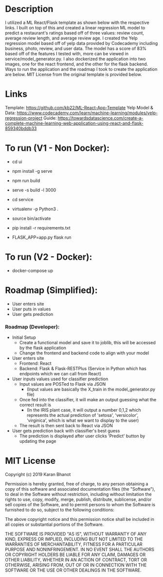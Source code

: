 # Description
I utilized a ML React/Flask template as shown below with the respective links. I built on top of this and created a linear regression ML model to predict a restaurant's ratings based off of three values: review count, average review length, and average review age. I created the Yelp regression model based off of yelp data provided by Codecademy including business, photo, review, and user data. The model has a score of 83% based off of the features I tested with, more can be viewed in service/model_generator.py. I also dockerized the application into two images, one for the react frontend, and the other for the flask backend. Ways to run the application and the roadmap I took to create the application are below. MIT License from the original template is provided below.

# Links
Template: https://github.com/kb22/ML-React-App-Template
Yelp Model & Data: https://www.codecademy.com/learn/machine-learning/modules/yelp-regression-project
Guide: https://towardsdatascience.com/create-a-complete-machine-learning-web-application-using-react-and-flask-859340bddb33


# To run (V1 - Non Docker):
- cd ui
- npm install -g serve
- npm run build
- serve -s build -l 3000

- cd service
- virtualenv -p Python3 .
- source bin/activate
- pip install -r requirements.txt
- FLASK_APP=app.py flask run

# To run (V2 - Docker):
- docker-compose up


# Roadmap (Simplified):
- User enters site
- User puts in values
- User gets prediction


### Roadmap (Developer):
- Initial Setup
    - Create a functional model and save it to joblib, this will be accessed by the flask application
    - Change the frontend and backend code to align with your model
- User enters site
    - Frontend: React
    - Backend: Flask & Flask-RESTPlus (Service in Python which has endpoints which we can call from React)
- User inputs values used for classifier prediction
    - Input values are POSTed to Flask via JSON 
        - (Input values are basically the X_train in the model_generator.py file)
    - Once fed into the classifier, it will make an output guessing what the correct result is
        - (In the IRIS plant case, it will output a number 0,1,2 which represents the actual prediction of 'setosa', 'versicolor', 'virginica', which is what we want to display to the user)
    - The result is then sent back to React via JSON
- User gets prediction back with classifier's best guess 
    - The prediction is displayed after user clicks 'Predict' button by updating the page



# MIT License

Copyright (c) 2019 Karan Bhanot

Permission is hereby granted, free of charge, to any person obtaining a copy
of this software and associated documentation files (the "Software"), to deal
in the Software without restriction, including without limitation the rights
to use, copy, modify, merge, publish, distribute, sublicense, and/or sell
copies of the Software, and to permit persons to whom the Software is
furnished to do so, subject to the following conditions:

The above copyright notice and this permission notice shall be included in all
copies or substantial portions of the Software.

THE SOFTWARE IS PROVIDED "AS IS", WITHOUT WARRANTY OF ANY KIND, EXPRESS OR
IMPLIED, INCLUDING BUT NOT LIMITED TO THE WARRANTIES OF MERCHANTABILITY,
FITNESS FOR A PARTICULAR PURPOSE AND NONINFRINGEMENT. IN NO EVENT SHALL THE
AUTHORS OR COPYRIGHT HOLDERS BE LIABLE FOR ANY CLAIM, DAMAGES OR OTHER
LIABILITY, WHETHER IN AN ACTION OF CONTRACT, TORT OR OTHERWISE, ARISING FROM,
OUT OF OR IN CONNECTION WITH THE SOFTWARE OR THE USE OR OTHER DEALINGS IN THE
SOFTWARE.
